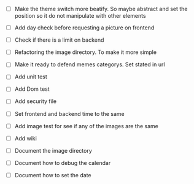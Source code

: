- [ ] Make the theme switch more beatify. So maybe abstract and set the position so it do not manipulate with other elements
- [ ] Add day check before requesting a picture on frontend
- [ ] Check if there is a limit on backend
- [ ] Refactoring the image directory. To make it more simple
- [ ] Make it ready to defend memes categorys. Set stated in url
- [ ] Add unit test
- [ ] Add Dom test
- [ ] Add security file
- [ ] Set frontend and backend time to the same
- [ ] Add image test for see if any of the images are the same

- [ ] Add wiki
- [ ] Document the image directory
- [ ] Document how to debug the calendar
- [ ] Document how to set the date